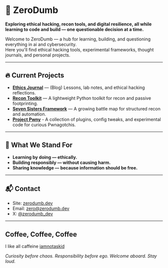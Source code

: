 # 🧠 ZeroDumb

**Exploring ethical hacking, recon tools, and digital resilience, all while learning to code and build — one questionable decision at a time.**

Welcome to ZeroDumb — a hub for learning, building, and questioning everything in ai and cybersecurity.  
Here you'll find ethical hacking tools, experimental frameworks, thought journals, and personal projects.

---

## 🔥 Current Projects

- [**Ethics Journal**](https://zerodumb.dev) — (Blog) Lessons, lab notes, and ethical hacking reflections.
- [**Recon Toolkit**](https://github.com/ZeroDumb/recon-toolkit) — A lightweight Python toolkit for recon and passive footprinting.
- [**Seven Sisters Framework**](https://github.com/ZeroDumb/seven-sisters) — A growing battle map for structured recon and automation.
- [**Project Pwny**](https://github.com/ZeroDumb/Z3d0tchi) - A collection of plugins, config tweaks, and experimental code for curious Pwnagotchis.

---

## 🧭 What We Stand For

- **Learning by doing — ethically.**
- **Building responsibly — without causing harm.**
- **Sharing knowledge — because information should be free.**

---

## 📬 Contact

- Site: [zerodumb.dev](https://zerodumb.dev)
- Email: [zero@zerodumb.dev](mailto:zero@zerodumb.dev)
- X: [@zerodumb_dev](https://x.com/zerodumb_dev)

---
## Coffee, Coffee, Coffee
I like all caffeine [iamnotaskid](https://buymeacoffee.com/iamnotaskid)

*Curiosity before chaos. Responsibility before ego. Welcome aboard. Stay loud.*

